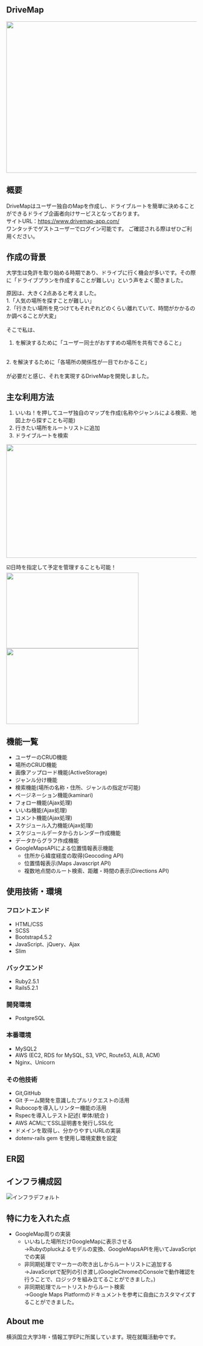 
## DriveMap
<img src="https://user-images.githubusercontent.com/56623611/97101504-5be32e80-16e1-11eb-8b40-25a2945ae971.png" width="800"  height="400">

## 概要
DriveMapはユーザー独自のMapを作成し、ドライブルートを簡単に決めることができるドライブ企画者向けサービスとなっております。
<br>
サイトURL：https://www.drivemap-app.com/
<br>
ワンタッチでゲストユーザーでログイン可能です。 ご確認される際はぜひご利用ください。

## 作成の背景
大学生は免許を取り始める時期であり、ドライブに行く機会が多いです。その際に「ドライブプランを作成することが難しい」という声をよく聞きました。

原因は、大きく2点あると考えました。
<br>
1.「人気の場所を探すことが難しい」
<br>
2.「行きたい場所を見つけてもそれぞれどのくらい離れていて、時間がかかるのか調べることが大変」
<br><br>
そこで私は、
<br>
1. を解決するために「ユーザー同士がおすすめの場所を共有できること」
<br>
2. を解決するために「各場所の関係性が一目でわかること」
<br><br>
が必要だと感じ、それを実現するDriveMapを開発しました。

## 主な利用方法
1. いいね！を押してユーザ独自のマップを作成(名称やジャンルによる検索、地図上から探すことも可能)
2. 行きたい場所をルートリストに追加
3. ドライブルートを検索
<img src="https://user-images.githubusercontent.com/56623611/98489647-3bcf7580-2272-11eb-9d8e-acad2409123b.png" width="600"  height="300">

☑️日時を指定して予定を管理することも可能！
<br>
<img src="https://user-images.githubusercontent.com/56623611/98490753-d8dfdd80-2275-11eb-9057-03f309f8b576.png" width="350"  height="200">
<img src="https://user-images.githubusercontent.com/56623611/98490760-e2694580-2275-11eb-8d92-dca19445e660.png" width="350"  height="200">


## 機能一覧
- ユーザーのCRUD機能
- 場所のCRUD機能
- 画像アップロード機能(ActiveStorage)
- ジャンル分け機能
- 検索機能(場所の名称・住所、ジャンルの指定が可能)
- ページネーション機能(kaminari)
- フォロー機能(Ajax処理)
- いいね機能(Ajax処理)
- コメント機能(Ajax処理)
- スケジュール入力機能(Ajax処理)
- スケジュールデータからカレンダー作成機能
- データからグラフ作成機能
- GoogleMapsAPIによる位置情報表示機能
  - 住所から緯度経度の取得(Geocoding API)
  - 位置情報表示(Maps Javascript API)
  - 複数地点間のルート検索、距離・時間の表示(Directions API)

## 使用技術・環境
### フロントエンド
- HTML/CSS
- SCSS
- Bootstrap4.5.2
- JavaScript、jQuery、Ajax
- Slim

### バックエンド
- Ruby2.5.1
- Rails5.2.1

### 開発環境
- PostgreSQL

### 本番環境
- MySQL2
- AWS (EC2, RDS for MySQL, S3, VPC, Route53, ALB, ACM)
- Nginx、Unicorn


### その他技術
- Git,GitHub
- Git チーム開発を意識したプルリクエストの活用
- Rubocopを導入しリンター機能の活用
- Rspecを導入しテスト記述( 単体/統合 )
- AWS ACMにてSSL証明書を発行しSSL化
- ドメインを取得し、分かりやすいURLの実装
- dotenv-rails gem を使用し環境変数を設定

## ER図

## インフラ構成図
![インフラデフォルト](https://user-images.githubusercontent.com/56623611/98434518-c51c6600-2113-11eb-9db1-6d946906de04.jpg)

## 特に力を入れた点
- GoogleMap周りの実装
  - いいねした場所だけGoogleMapに表示させる<br>→Rubyのpluckよるモデルの変換、GoogleMapsAPIを用いてJavaScriptでの実装
  - 非同期処理でマーカーの吹き出しからルートリストに追加する<br>→JavaScriptで配列の引き渡し(GoogleChromeのConsoleで動作確認を行うことで、ロジックを組み立てることができました。)
  - 非同期処理でルートリストからルート検索<br>→Google Maps Platformのドキュメントを参考に自由にカスタマイズすることができました。

## About me
横浜国立大学3年・情報工学EPに所属しています。現在就職活動中です。
